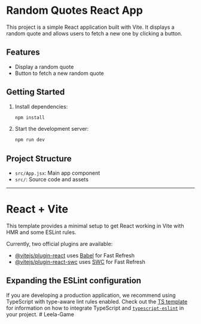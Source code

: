 # Random Quotes React App

This project is a simple React application built with Vite. It displays a random quote and allows users to fetch a new one by clicking a button.

## Features
- Display a random quote
- Button to fetch a new random quote

## Getting Started
1. Install dependencies:
   ```powershell
   npm install
   ```
2. Start the development server:
   ```powershell
   npm run dev
   ```

## Project Structure
- `src/App.jsx`: Main app component
- `src/`: Source code and assets

---

# React + Vite

This template provides a minimal setup to get React working in Vite with HMR and some ESLint rules.

Currently, two official plugins are available:

- [@vitejs/plugin-react](https://github.com/vitejs/vite-plugin-react/blob/main/packages/plugin-react) uses [Babel](https://babeljs.io/) for Fast Refresh
- [@vitejs/plugin-react-swc](https://github.com/vitejs/vite-plugin-react/blob/main/packages/plugin-react-swc) uses [SWC](https://swc.rs/) for Fast Refresh

## Expanding the ESLint configuration

If you are developing a production application, we recommend using TypeScript with type-aware lint rules enabled. Check out the [TS template](https://github.com/vitejs/vite/tree/main/packages/create-vite/template-react-ts) for information on how to integrate TypeScript and [`typescript-eslint`](https://typescript-eslint.io) in your project.
#   L e e l a - G a m e  
 